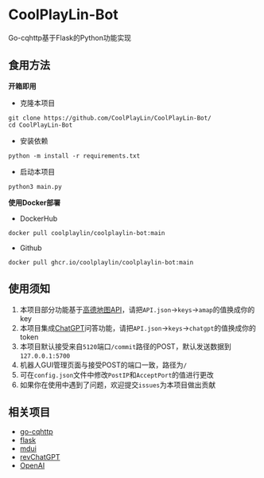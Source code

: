 # CoolPlayLin-Bot
Go-cqhttp基于Flask的Python功能实现

## 食用方法

**开箱即用**

- 克隆本项目
```
git clone https://github.com/CoolPlayLin/CoolPlayLin-Bot/
cd CoolPlayLin-Bot
```

- 安装依赖
```
python -m install -r requirements.txt
```

- 启动本项目
```
python3 main.py
```

**使用Docker部署**

- DockerHub
```
docker pull coolplaylin/coolplaylin-bot:main
```
- Github
```
docker pull ghcr.io/coolplaylin/coolplaylin-bot:main
```

## 使用须知

1. 本项目部分功能基于[高德地图API](https://lbs.amap.com/)，请把`API.json`->`keys`->`amap`的值换成你的key
2. 本项目集成[ChatGPT](https://chat.openai.com/chat)问答功能，请把`API.json`->`keys`->`chatgpt`的值换成你的token
3. 本项目默认接受来自`5120`端口`/commit`路径的POST，默认发送数据到`127.0.0.1:5700`
4. 机器人GUI管理页面与接受POST的端口一致，路径为`/`
5. 可在`config.json`文件中修改`PostIP`和`AcceptPort`的值进行更改
6. 如果你在使用中遇到了问题，欢迎提交`issues`为本项目做出贡献

## 相关项目

- [go-cqhttp](https://github.com/Mrs4s/go-cqhttp)
- [flask](https://github.com/pallets/flask)
- [mdui](https://github.com/zdhxiong/mdui)
- [revChatGPT](https://github.com/acheong08/ChatGPT)
- [OpenAI](https://github.com/openai/openai-python)